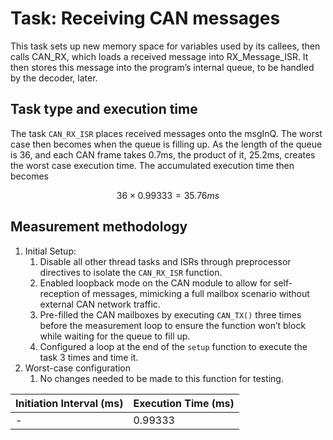 # Task: Receiving CAN messages

This task sets up new memory space for variables used by its callees, then calls CAN_RX, which loads a received message into RX_Message_ISR. It then stores this message into the program’s internal queue, to be handled by the decoder, later.

## Task type and execution time
The task `CAN_RX_ISR` places received messages onto the msgInQ. The worst case then becomes when the queue is filling up. As the length of the queue is 36, and each CAN frame takes 0.7ms, the product of it, 25.2ms, creates the worst case execution time. The accumulated execution time then becomes 

```math
36 \times 0.99333 = 35.76 ms
```

## Measurement methodology

1. Initial Setup:
    1. Disable all other thread tasks and ISRs through preprocessor directives to isolate the `CAN_RX_ISR` function.
    2. Enabled loopback mode on the CAN module to allow for self-reception of messages, mimicking a full mailbox scenario without external CAN network traffic.
    3. Pre-filled the CAN mailboxes by executing `CAN_TX()` three times before the measurement loop to ensure the function won’t block while waiting for the queue to fill up.
    4. Configured a loop at the end of the `setup` function to execute the task 3 times and time it.
2. Worst-case configuration
    1. No changes needed to be made to this function for testing.

| Initiation Interval (ms) | Execution Time (ms) |
| --- | --- |
| - | 0.99333 |
